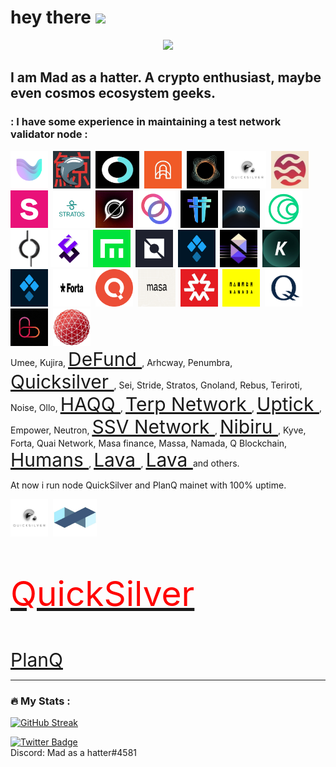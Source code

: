 <h1>
  hey there
  <img src="https://media.giphy.com/media/hvRJCLFzcasrR4ia7z/giphy.gif" width="30px"/>
</h1>
<div id="header" align="center">
  <img src="https://i.pinimg.com/564x/8d/10/84/8d1084021b3e01e687eeb52f0f32d515.jpg" width="200"/>
</div>

I am Mad as a hatter.
A crypto enthusiast, maybe even cosmos ecosystem geeks.
---

### : I have some experience in maintaining a test network validator node :
<div>
  <img src="https://github.com/madnoder/madnoder/blob/main/Umee.png" title="Umee" alt="Umee" width="60" height="60"/>&nbsp;
  <img src="https://github.com/madnoder/madnoder/blob/main/15185.png" title="Kujira" alt="Kujira" width="60" height="60"/>&nbsp;
  <img src="https://github.com/madnoder/madnoder/blob/main/defund.jpeg" title="DeFund" alt="DeFund" width="70" height="60"/>&nbsp;
  <img src="https://github.com/madnoder/madnoder/blob/main/Archway.jpeg" title="Archway" alt="Archway" width="60" height="60"/>&nbsp;
  <img src="https://github.com/madnoder/madnoder/blob/main/Penumbra.jpeg" title="Penumbra" alt="Penumbra" width="60" height="60"/>&nbsp;
  <img src="https://github.com/madnoder/madnoder/blob/main/Quicksilver.jpeg" title="Quicksilver" alt="Quicksilver" width="60" height="60"/>&nbsp;
  <img src="https://github.com/madnoder/madnoder/blob/main/Sei.jpeg"  title="Sei" alt="Sei" width="60" height="60"/>&nbsp;
  <img src="https://github.com/madnoder/madnoder/blob/main/Stride.png" title="Stide" alt="Stride" width="60" height="60"/>&nbsp;
  <img src="https://github.com/madnoder/madnoder/blob/main/Stratos.png" title="Stratos" alt="Stratos" width="60" height="60"/>&nbsp;
  <img src="https://github.com/madnoder/madnoder/blob/main/Gnoland.jpeg" title="Gnoland" alt="Gnoland" width="60" height="60"/>&nbsp;
  <img src="https://github.com/madnoder/madnoder/blob/main/Rebus.png" title="Rebus" alt="Rebus" width="60" height="60"/>&nbsp;
  <img src="https://github.com/madnoder/madnoder/blob/main/Teritori.png" title="Teritori"  alt="Teritori" width="60" height="60"/>&nbsp;
  <img src="https://github.com/madnoder/madnoder/blob/main/Ollo.jpeg" title="Ollo" alt="Ollo" width="60" height="60"/>&nbsp;
  <img src="https://github.com/madnoder/madnoder/blob/main/Islamic%20Coin.png" title="HAQQ" alt="HAQQ" width="60" height="60"/>&nbsp;
  <img src="https://github.com/madnoder/madnoder/blob/main/Terp.jpeg" title="Terp" **alt="Terp" width="60" height="60"/>
  <img src="https://github.com/madnoder/madnoder/blob/main/Uptick.png" title="Uptick"  alt="Uptick" width="60" height="60"/>&nbsp;
  <img src="https://github.com/madnoder/madnoder/blob/main/Empower.png" title="Empower" alt="Empower" width="60" height="60"/>&nbsp;
  <img src="https://github.com/madnoder/madnoder/blob/main/Neutron.jpeg" title="Neutron" alt="Neutron" width="60" height="60"/>&nbsp;
  <img src="https://github.com/madnoder/madnoder/blob/main/SSV.png" title="SSV"  alt="SSV" width="60" height="60"/>&nbsp;
  <img src="https://github.com/madnoder/madnoder/blob/main/Nibiru.jpeg" title="Nibiru" alt="Nibiru" width="60" height="60"/>&nbsp;
  <img src="https://github.com/madnoder/madnoder/blob/main/KYVE_logo.jpeg" title="Kyve" alt="Kyve" width="60" height="60"/>&nbsp;
  <img src="https://github.com/madnoder/madnoder/blob/main/SSV.png" title="SSV"  alt="SSV" width="60" height="60"/>&nbsp;
  <img src="https://github.com/madnoder/madnoder/blob/main/Forta.jpeg" title="Forta" alt="Forta" width="60" height="60"/>&nbsp;
  <img src="https://github.com/madnoder/madnoder/blob/main/Quai.png" title="Quai" alt="Quai" width="60" height="60"/>&nbsp;
  <img src="https://github.com/madnoder/madnoder/blob/main/Masa_Brand_post.png" title="Masa"  alt="Masa" width="60" height="60"/>&nbsp;
  <img src="https://github.com/madnoder/madnoder/blob/main/MASSA.jpeg" title="Massa" alt="Massa" width="60" height="60"/>&nbsp;
  <img src="https://github.com/madnoder/madnoder/blob/main/Namada.jpeg" title="Namada" alt="Namada" width="60" height="60"/>&nbsp;
  <img src="https://github.com/madnoder/madnoder/blob/main/Q.png" title="Q"  alt="Q" width="60" height="60"/>&nbsp;
  <img src="https://github.com/madnoder/madnoder/blob/main/Lava.jpeg" title="Lava" alt="Lava" width="60" height="60"/>&nbsp;
  <img src="https://github.com/madnoder/madnoder/blob/main/Mars_protocol.jpeg" title="Lava" alt="Lava" width="60" height="60"/>&nbsp;
</div>
Umee, Kujira, 
<a href="https://defund.explorers.guru/validator/defundvaloper1twfpz0tkr627ccw50e49upudxypf2tqkdcjwpr" style="font-size: 30px;"> DeFund </a>, Arhcway, Penumbra, 
<a href="https://testnet.quicksilver.explorers.guru/validator/quickvaloper19sn2klshqru7wdx7ghkaapdfmlexj209cd75dw" style="font-size: 30px;"> Quicksilver </a>, Sei, Stride, Stratos, Gnoland, Rebus, Teriroti, Noise, Ollo, 
<a href="https://haqq.explorers.guru/validator/haqqvaloper1c0n6a62x3pg6mjd42eddl24t0uk745sfmdkreq" style="font-size: 30px;"> HAQQ </a>, <a href="https://explorer.kjnodes.com/terp-test/staking/terpvaloper1429wq7d763gzn409rzh6euv04pwxvrt8uh6sxv" style="font-size: 30px;"> Terp Network </a>, <a href="https://uptick.explorers.guru/validator/uptickvaloper1ajk7grr7wrcvyqmr0649kg6get8933a4ctzfue" style="font-size: 30px;"> Uptick </a>, Empower, Neutron, <a href="https://explorer.ssv.network/operators/163" style="font-size: 30px;"> SSV Network </a>, <a href="https://nibiru.explorers.guru/validator/nibivaloper15gw93epd5x9379j5pd9vel3xe4h8yvcufkc0sc" style="font-size: 30px;"> Nibiru </a>, Kyve, Forta, Quai Network, Masa finance, Massa, Namada, Q Blockchain, <a href="https://explorer.humans.zone/humans-testnet/staking/humanvaloper164kf47a2q6fq0gd3kwx5wry4k4jfg7ku2xcm7z" style="font-size: 30px;"> Humans </a>, <a href="https://lava.explorers.guru/validator/lava@valoper1vap54nmw7h4hxhrxmfm8aqxuc2tr0wv596jq0l" style="font-size: 30px;"> Lava </a>, <a href="https://testnet-explorer.marsprotocol.io/validators/marsvaloper1p2hchlj0wvylpmtne9ey7qhwu6s28d45ln4yys" style="font-size: 30px;"> Lava </a> and others.

At now i run node QuickSilver and PlanQ mainet with 100% uptime.
<div>
  <img src="https://github.com/madnoder/madnoder/blob/main/Quicksilver.jpeg" title="Quicksilver" alt="Quicksilver" width="60" height="60"/>&nbsp;
  <img src="https://github.com/madnoder/madnoder/blob/main/PlanQ.jpeg" title="PlanQ" alt="PlanQ" width="70" height="60"/>&nbsp;
</div>
<a href="https://quicksilver.explorers.guru/validator/quickvaloper164kd2jgy4evt0zrl8z8nd3hspp777v8s5gp6at"> <p style="font-size:55px;color:red;"> QuickSilver </p> </a>
<a href="https://explorer.nodestake.top/planq/staking/plqvaloper1tsrnkfqelmz4ggu2pygdxww3hupqv9x4mdjlar" style="font-size: 30px;"> PlanQ </a>



---

### :fire: My Stats :
[![GitHub Streak](http://github-readme-streak-stats.herokuapp.com?user=madnoder&theme=radical)](https://git.io/streak-stats)





<div id="badges">
  <a href="https://twitter.com/Sergey__Crypto">
    <img src="https://img.shields.io/badge/Twitter-blue?style=for-the-badge&logo=twitter&logoColor=white" alt="Twitter Badge"/>
  </a>
</div>
Discord: Mad as a hatter#4581
<img src="https://komarev.com/ghpvc/?username=madnoder&style=flat-square&color=blue" alt=""/>

